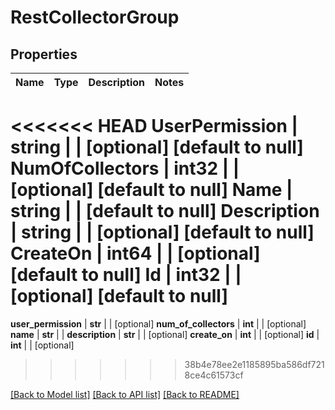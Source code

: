 # RestCollectorGroup

## Properties
Name | Type | Description | Notes
------------ | ------------- | ------------- | -------------
<<<<<<< HEAD
**UserPermission** | **string** |  | [optional] [default to null]
**NumOfCollectors** | **int32** |  | [optional] [default to null]
**Name** | **string** |  | [default to null]
**Description** | **string** |  | [optional] [default to null]
**CreateOn** | **int64** |  | [optional] [default to null]
**Id** | **int32** |  | [optional] [default to null]
=======
**user_permission** | **str** |  | [optional] 
**num_of_collectors** | **int** |  | [optional] 
**name** | **str** |  | 
**description** | **str** |  | [optional] 
**create_on** | **int** |  | [optional] 
**id** | **int** |  | [optional] 
>>>>>>> 38b4e78ee2e1185895ba586df7218ce4c61573cf

[[Back to Model list]](../README.md#documentation-for-models) [[Back to API list]](../README.md#documentation-for-api-endpoints) [[Back to README]](../README.md)


